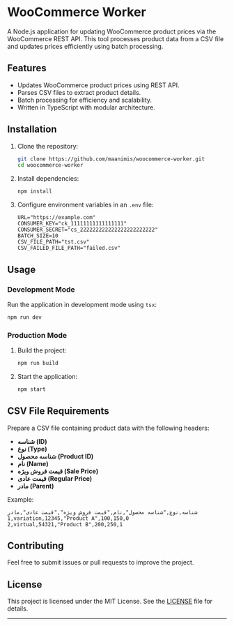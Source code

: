 # WooCommerce Worker

A Node.js application for updating WooCommerce product prices via the WooCommerce REST API. This tool processes product data from a CSV file and updates prices efficiently using batch processing.

## Features

- Updates WooCommerce product prices using REST API.
- Parses CSV files to extract product details.
- Batch processing for efficiency and scalability.
- Written in TypeScript with modular architecture.

## Installation

1. Clone the repository:

   ```bash
   git clone https://github.com/maanimis/woocommerce-worker.git
   cd woocommerce-worker
   ```

2. Install dependencies:

   ```bash
   npm install
   ```

3. Configure environment variables in an `.env` file:

   ```plaintext
   URL="https://example.com"
   CONSUMER_KEY="ck_11111111111111111"
   CONSUMER_SECRET="cs_222222222222222222222222"
   BATCH_SIZE=10
   CSV_FILE_PATH="tst.csv"
   CSV_FAILED_FILE_PATH="failed.csv"
   ```

## Usage

### Development Mode

Run the application in development mode using `tsx`:

```bash
npm run dev
```

### Production Mode

1. Build the project:

   ```bash
   npm run build
   ```

2. Start the application:

   ```bash
   npm start
   ```

## CSV File Requirements

Prepare a CSV file containing product data with the following headers:

- **شناسه (ID)**
- **نوع (Type)**
- **شناسه محصول (Product ID)**
- **نام (Name)**
- **قیمت فروش ویژه (Sale Price)**
- **قیمت عادی (Regular Price)**
- **مادر (Parent)**

Example:

```csv
شناسه,نوع,"شناسه محصول",نام,"قیمت فروش ویژه","قیمت عادی",مادر
1,variation,12345,"Product A",100,150,0
2,virtual,54321,"Product B",200,250,1
```

## Contributing

Feel free to submit issues or pull requests to improve the project.

## License

This project is licensed under the MIT License. See the [LICENSE](LICENSE) file for details.

---
